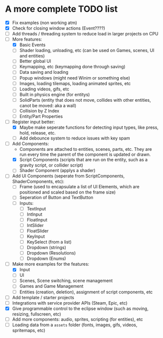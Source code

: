 # A more complete TODO list

- [x] Fix examples (non working atm)
- [x] Check for closing window actions (Event????)
- [ ] Add threads / threading system to reduce load in larger projects on CPU
- [ ] More features:
    - [x] Basic Events
    - [ ] Shader loading, unloading, etc (can be used on Games, scenes, UI and entities)
    - [ ] Better global UI
    - [ ] Keymapping, etc (keymapping done through saving)
    - [ ] Data saving and loading
    - [ ] Popup windows (might need Winim or something else)
    - [ ] Images, loading tilemaps, loading animated sprites, etc
    - [ ] Loading videos, gifs, etc
    - [ ] Built in physics engine (for entitys)
    - [ ] SolidParts (entity that does not move, collides with other entities, canot be moved: aka a wall)
    - [ ] Collision by Z Index
    - [ ] Entity/Part Properties
- [ ] Register input better:
    - [x] Maybe make seperate functions for detecting input types, like press, hold, release, etc.
    - [ ] Add debounce system to reduce issues with key spam
- [ ] Add Components:
    - Components are attached to entities, scenes, parts, etc. They are run every time the parent of the component is updated or drawn.
    - [x] Script Components (scripts that are run on the entity, such as a gravity script, or collider script)
    - [ ] Shader Component (applys a shader)
- [ ] Add UI Components (seperate from ScriptComponents, ShaderComponents, etc):
    - [ ] Frame (used to encapsulate a list of UI Elements, which are positioned and scaled based on the frame size)
    - [ ] Seperation of Button and TextButton
    - [ ] Inputs: 
        - [ ] TextInput 
        - [ ] IntInput
        - [ ] FloatInput
        - [ ] IntSlider
        - [ ] FloatSlider
        - [ ] KeyInput
        - [ ] KeySelect (from a list)
        - [ ] Dropdown (strings)
        - [ ] Dropdown (Resolutions)
        - [ ] Dropdown (Enums) 
- [ ] Make more examples for the features:
    - [x] Input
    - [ ] UI
    - [ ] Scenes, Scene switching, scene management
    - [ ] Games and Game Management
    - [ ] Entities (creation, deletion), assignment of script components, etc

- [ ] Add template / starter projects
- [ ] Integrations with service provider APIs (Steam, Epic, etc)
- [x] Give programmable control to the eclipse window (such as moving, resizing, fullscreen, etc)
- [ ] Add more components: audio, sprites, scripting (for entities), etc
- [ ] Loading data from a `assets` folder (fonts, images, gifs, videos, spritemaps, etc)